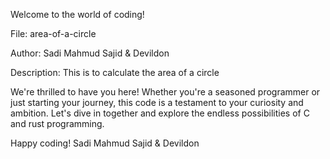Welcome to the world of coding!

File: area-of-a-circle

Author: Sadi Mahmud Sajid & Devildon

Description: This is to calculate the area of a circle

We're thrilled to have you here! Whether you're a seasoned programmer or just starting your journey, this code is a testament to your curiosity and ambition. Let's dive in together and explore the endless possibilities of C and rust programming.

Happy coding!
Sadi Mahmud Sajid & Devildon

